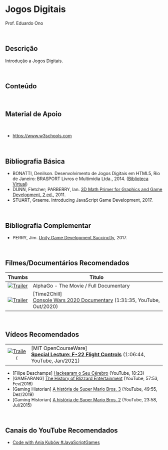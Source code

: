 # Jogos Digitais

Prof. Eduardo Ono

<br>

## Descrição

Introdução a Jogos Digitais.

<br>

## Conteúdo

<br>

## Material de Apoio

<br>

* https://www.w3schools.com

<br>

## Bibliografia Básica

* BONATTI, Denilson. Desenvolvimento de Jogos Digitais em HTML5, Rio de Janeiro: BRASPORT Livros e Multimídia Ltda., 2014. ([Biblioteca Virtual](https://plataforma.bvirtual.com.br/Acervo/Publicacao/160672))
* DUNN, Fletcher; PARBERRY, Ian. [3D Math Primer for Graphics and Game Development, 2 ed.](https://archive.org/stream/3dmathprimerforgraphicsandgamedevelopment_202003), 2011.
* STUART, Graeme. Introducing JavaScript Game Development, 2017.

<br>

## Bibliografia Complementar

* PERRY, Jim. [Unity Game Development Succinctly](https://www.syncfusion.com/ebooks/unity_game_development_succinctly), 2017.

<br>

## Filmes/Documentários Recomendados

  | Thumbs | Título |
  | :-: | --- |
  | [![Trailer](https://img.youtube.com/vi/WXuK6gekU1Y/default.jpg)](https://www.youtube.com/watch?v=WXuK6gekU1Y) | AlphaGo - The Movie / Full Documentary |
  | [![Trailer](https://img.youtube.com/vi/blQzi9EQ99c/default.jpg)](https://www.youtube.com/watch?v=blQzi9EQ99c) | [Time2Chill] <br> [Console Wars 2020 Documentary](https://www.youtube.com/watch?v=blQzi9EQ99c) (1:31:35, YouTube, Out/2020)

<br>

## Vídeos Recomendados

  |||
  | :-: | --- |
  | [![Trailer](https://img.youtube.com/vi/n068fel-W9I/default.jpg)](https://www.youtube.com/watch?v=n068fel-W9I) | [MIT OpenCourseWare] <br> [__Special Lecture: F-22 Flight Controls__](https://www.youtube.com/watch?v=n068fel-W9I) (1:06:44, YouTube, Jan/2021)

* [Filipe Deschamps] [Hackearam o Seu Cérebro](https://www.youtube.com/watch?v=_hobgOFDekg) (YouTube, 18:23)
* [GAMEARANG] [The History of Blizzard Entertainment](https://www.youtube.com/watch?v=DMaSgwDgnPo) (YouTube, 57:53, Fev/2016)
* [Gaming Historian] [A história de Super Mario Bros. 3](https://www.youtube.com/watch?v=MxT6IwUtLSU) (YouTube, 49:55, Dez/2019)
* [Gaming Historian] [A história de Super Mario Bros. 2](https://www.youtube.com/watch?v=2EUYSN5aFcE) (YouTube, 23:58, Jul/2015)

<br>

## Canais do YouTube Recomendados

* [Code with Ania Kubów #JavaScriptGames](https://www.youtube.com/channel/UC5DNytAJ6_FISueUfzZCVsw)

<br>
